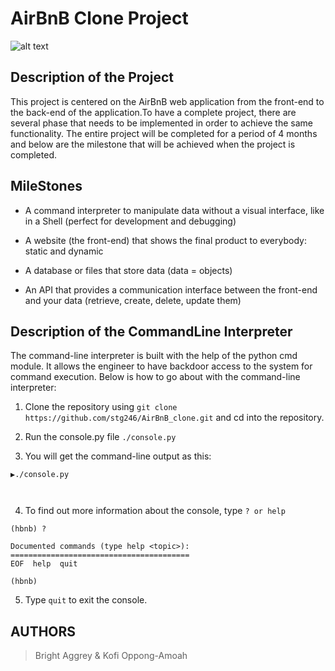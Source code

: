 # AirBnB Clone Project

![alt text](https://www.citypng.com/public/uploads/preview/-316008203772vj9j136mx.png "AirBnB")

## Description of the Project
This project is centered on the AirBnB web application from the front-end to the back-end of the application.To have a complete project, there are several phase that needs to be implemented in order to achieve the same functionality.
The entire project will be completed for a period of 4 months and below are the milestone that will be achieved when the project is completed.

## MileStones

* A command interpreter to manipulate data without a visual interface, like in a Shell (perfect for development and debugging)
  
* A website (the front-end) that shows the final product to everybody: static and dynamic
  
* A database or files that store data (data = objects)
  
* An API that provides a communication interface between the front-end and your data (retrieve, create, delete, update them)

## Description of the CommandLine Interpreter

The command-line interpreter is built with the help of the python cmd module. It allows the engineer to have backdoor access to the system for command execution. Below is how to go about with the command-line interpreter:

1. Clone the repository using `git clone https://github.com/stg246/AirBnB_clone.git` and cd into the repository.

2. Run the console.py file `./console.py`

3. You will get the command-line output as this:
```
▶./console.py



```

4. To find out more information about the console, type `? or help`
```
(hbnb) ?

Documented commands (type help <topic>):
========================================
EOF  help  quit

(hbnb) 

```
5. Type `quit` to exit the console.


## AUTHORS
> Bright Aggrey &
> Kofi Oppong-Amoah
